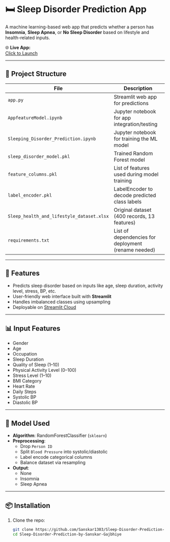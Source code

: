 # 🛏️ Sleep Disorder Prediction App

A machine learning-based web app that predicts whether a person has **Insomnia**, **Sleep Apnea**, or **No Sleep Disorder** based on lifestyle and health-related inputs.

🌐 **Live App:**  
[Click to Launch](https://sanskar1303-sleep-disorder-prediction-by-sanskar-gajbhiye.streamlit.app)

---

## 📁 Project Structure

| File                            | Description                                           |
|---------------------------------|-------------------------------------------------------|
| `app.py`                        | Streamlit web app for predictions                    |
| `AppfeatureModel.ipynb`         | Jupyter notebook for app integration/testing         |
| `Sleeping_Disorder_Prediction.ipynb` | Jupyter notebook for training the ML model         |
| `sleep_disorder_model.pkl`      | Trained Random Forest model                          |
| `feature_columns.pkl`           | List of features used during model training          |
| `label_encoder.pkl`             | LabelEncoder to decode predicted class labels        |
| `Sleep_health_and_lifestyle_dataset.xlsx` | Original dataset (400 records, 13 features)     |
| `requirements.txt`              | List of dependencies for deployment (rename needed)  |

---

## 🚀 Features

- Predicts sleep disorder based on inputs like age, sleep duration, activity level, stress, BP, etc.
- User-friendly web interface built with **Streamlit**
- Handles imbalanced classes using upsampling
- Deployable on [Streamlit Cloud](https://streamlit.io/cloud)

---

## 📊 Input Features

- Gender
- Age
- Occupation
- Sleep Duration
- Quality of Sleep (1–10)
- Physical Activity Level (0–100)
- Stress Level (1–10)
- BMI Category
- Heart Rate
- Daily Steps
- Systolic BP
- Diastolic BP

---

## 🧠 Model Used

- **Algorithm**: RandomForestClassifier (`sklearn`)
- **Preprocessing**:
  - Drop `Person ID`
  - Split `Blood Pressure` into systolic/diastolic
  - Label encode categorical columns
  - Balance dataset via resampling
- **Output**:
  - None
  - Insomnia
  - Sleep Apnea

---

## 📦 Installation

1. Clone the repo:
   ```bash
   git clone https://github.com/Sanskar1303/Sleep-Disorder-Prediction-by-Sanskar-Gajbhiye.git
   cd Sleep-Disorder-Prediction-by-Sanskar-Gajbhiye
